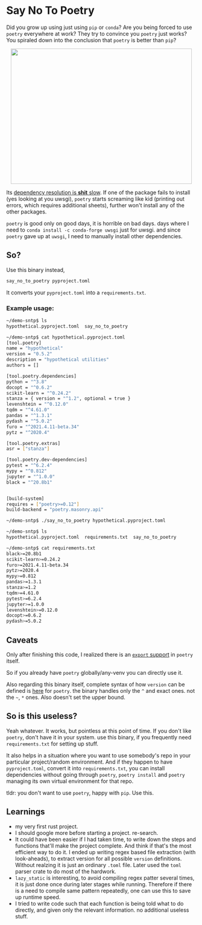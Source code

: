 # Say No To Poetry

Did you grow up using just using `pip` or `conda`? Are you being forced to use `poetry` everywhere at work?
They try to convince you `poetry` just works? You spiraled down into the conclusion that `poetry` is better than `pip`?

<p align="center">
<img src="https://media.giphy.com/media/LAKIIRqtM1dqE/giphy.gif?cid=ecf05e47mz6fgu03nmvmarvv9kj9vap8itua6ccy2vwkbh0k&rid=giphy.gif&ct=g" 
     width="480" height="358">
</p>

Its [dependency resolution is **shit** slow](https://python-poetry.org/docs/faq/#why-is-the-dependency-resolution-process-slow). If one of the package fails to install (yes looking at you uwsgi), `poetry` starts screaming like kid (printing out errors, which requires additional sheets), further won't install any of the other packages.

`poetry` is good only on good days, it is horrible on bad days. days where I need to `conda install -c conda-forge uwsgi` just for uwsgi. and since `poetry` gave up at `uwsgi`, I need to manually install other dependencies.

## So?

Use this binary instead,

```bash
say_no_to_poetry pyproject.toml
```

It converts your `pyproject.toml` into a `requirements.txt`.

### Example usage:

```bash
~/demo-sntp$ ls
hypothetical.pyproject.toml  say_no_to_poetry

~/demo-sntp$ cat hypothetical.pyproject.toml 
[tool.poetry]
name = "hypothetical"
version = "0.5.2"
description = "hypothetical utilities"
authors = []

[tool.poetry.dependencies]
python = "^3.8"
docopt = "^0.6.2"
scikit-learn = "^0.24.2"
stanza = { version = "^1.2", optional = true }
levenshtein = "^0.12.0"
tqdm = "^4.61.0"
pandas = "^1.3.1"
pydash = "^5.0.2"
furo = "^2021.4.11-beta.34"
pytz = "^2020.4"

[tool.poetry.extras]
asr = ["stanza"]

[tool.poetry.dev-dependencies]
pytest = "^6.2.4"
mypy = "^0.812"
jupyter = "^1.0.0"
black = "^20.8b1"


[build-system]
requires = ["poetry>=0.12"]
build-backend = "poetry.masonry.api"

~/demo-sntp$ ./say_no_to_poetry hypothetical.pyproject.toml 

~/demo-sntp$ ls
hypothetical.pyproject.toml  requirements.txt  say_no_to_poetry

~/demo-sntp$ cat requirements.txt 
black>=20.8b1
scikit-learn>=0.24.2
furo>=2021.4.11-beta.34
pytz>=2020.4
mypy>=0.812
pandas>=1.3.1
stanza>=1.2
tqdm>=4.61.0
pytest>=6.2.4
jupyter>=1.0.0
levenshtein>=0.12.0
docopt>=0.6.2
pydash>=5.0.2

```

## Caveats

Only after finishing this code, I realized there is an [`export` support](https://python-poetry.org/docs/cli/#export) in `poetry` itself.

So if you already have `poetry` globally/any-venv you can directly use it.

Also regarding this binary itself, complete syntax of how `version` can be defined is [here](https://python-poetry.org/docs/dependency-specification/) for `poetry`. the binary handles only the `^` and exact ones. not the `~`, `*` ones. Also doesn't set the upper bound.


## So is this useless?

Yeah whatever. It works, but pointless at this point of time. If you don't like `poetry`, don't have it in your system. use this binary, if you frequently need `requirements.txt` for setting up stuff.

It also helps in a situation where you want to use somebody's repo in your particular project/random environment. And if they happen to have `pyproject.toml`, convert it into `requirements.txt`, you can install dependencies without going through `poetry`, `poetry install` and `poetry` managing its own virtual environment for that repo.

tldr: you don't want to use `poetry`, happy with `pip`. Use this.

## Learnings

* my very first rust project.
* I should google more before starting a project. re-search.
* It could have been easier if I had taken time, to write down the steps and functions that'll make the project complete. And think if that's the most efficient way to do it. I ended up writing regex based file extraction (with look-aheads), to extract version for all possible `version` definitions. Without realzing it is just an ordinary `.toml` file. Later used the `toml` parser crate to do most of the hardwork.
* `lazy_static` is interesting, to avoid compiling regex patter several times, it is just done once during later stages while running. Therefore if there is a need to compile same pattern repeatedly, one can use this to save up runtime speed.
* I tried to write code such that each function is being told what to do directly, and given only the relevant information. no additional useless stuff.

